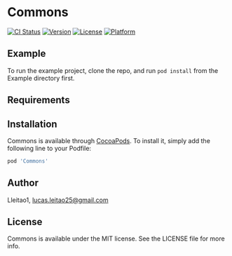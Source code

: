 # Commons

[![CI Status](https://img.shields.io/travis/Lleitao1/Commons.svg?style=flat)](https://travis-ci.org/Lleitao1/Commons)
[![Version](https://img.shields.io/cocoapods/v/Commons.svg?style=flat)](https://cocoapods.org/pods/Commons)
[![License](https://img.shields.io/cocoapods/l/Commons.svg?style=flat)](https://cocoapods.org/pods/Commons)
[![Platform](https://img.shields.io/cocoapods/p/Commons.svg?style=flat)](https://cocoapods.org/pods/Commons)

## Example

To run the example project, clone the repo, and run `pod install` from the Example directory first.

## Requirements

## Installation

Commons is available through [CocoaPods](https://cocoapods.org). To install
it, simply add the following line to your Podfile:

```ruby
pod 'Commons'
```

## Author

Lleitao1, lucas.leitao25@gmail.com

## License

Commons is available under the MIT license. See the LICENSE file for more info.
